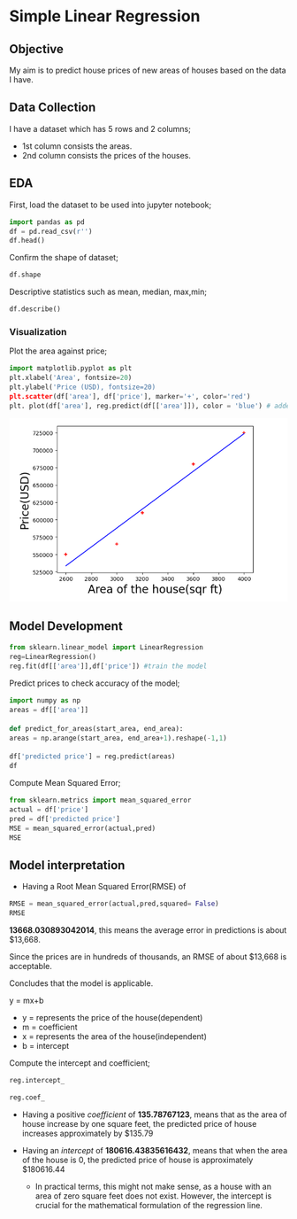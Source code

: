 # Simple Linear Regression 
## Objective
My aim is to predict house prices of new areas of houses based on the data I have.
## Data Collection 

I have a dataset which has 5 rows and 2 columns;
- 1st column consists the areas.
- 2nd column consists the prices of the houses.
## EDA 
First, load the dataset to be used into jupyter notebook;
```python
import pandas as pd
df = pd.read_csv(r'')
df.head()
```

Confirm the shape of dataset;
```python
df.shape
```
Descriptive statistics such as mean, median, max,min;
```python
df.describe()
```
### Visualization
Plot the area against price;
```python
import matplotlib.pyplot as plt
plt.xlabel('Area', fontsize=20)
plt.ylabel('Price (USD), fontsize=20)
plt.scatter(df['area'], df['price'], marker='+', color='red')
plt. plot(df['area'], reg.predict(df[['area']]), color = 'blue') # added after model development
```

![Output](Images/Scatter_plot.PNG)

## Model Development 
```python
from sklearn.linear_model import LinearRegression
reg=LinearRegression()
reg.fit(df[['area']],df['price']) #train the model
```

Predict prices to check accuracy of the model;
```python
import numpy as np
areas = df[['area']]

def predict_for_areas(start_area, end_area):
areas = np.arange(start_area, end_area+1).reshape(-1,1)

df['predicted price'] = reg.predict(areas)
df
```

Compute Mean Squared Error;
```python
from sklearn.metrics import mean_squared_error
actual = df['price']
pred = df['predicted price']
MSE = mean_squared_error(actual,pred)
MSE
```

## Model interpretation
- Having a Root Mean Squared Error(RMSE) of 
```python
RMSE = mean_squared_error(actual,pred,squared= False)
RMSE
```
**13668.030893042014**, this means the average error in predictions is about $13,668.

Since the prices are in hundreds of thousands, an RMSE of about $13,668 is acceptable.

Concludes that the model is applicable.

y = mx+b 
- y = represents the price of the house(dependent)
- m = coefficient
- x = represents the area of the house(independent) 
- b = intercept

Compute the intercept and coefficient;
```python
reg.intercept_
```

```python
reg.coef_
```

- Having a positive _coefficient_ of **135.78767123**, means that as the area of house increase by one square feet, the predicted price of house increases approximately by $135.79

- Having an _intercept_ of **180616.43835616432**, means that when the area of the house is 0, the predicted price of house is approximately $180616.44

  - In practical terms, this might not make sense, as a house with an area of zero square feet does not exist. However, the intercept is crucial for the mathematical formulation of the regression line.
